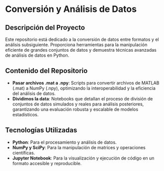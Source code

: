 # Conversión y Análisis de Datos

## Descripción del Proyecto

Este repositorio está dedicado a la conversión de datos entre formatos y el análisis subsiguiente. Proporciona herramientas para la manipulación eficiente de grandes conjuntos de datos y demuestra técnicas avanzadas de análisis de datos en Python.

## Contenido del Repositorio

- **Pasar archivos .mat a .npy**: Scripts para convertir archivos de MATLAB (.mat) a NumPy (.npy), optimizando la interoperabilidad y la eficiencia del análisis de datos.
- **Dividimos la data**: Notebooks que detallan el proceso de división de conjuntos de datos simulados y reales para análisis posteriores, garantizando una evaluación robusta y escalable de modelos estadísticos.

## Tecnologías Utilizadas

- **Python**: Para el procesamiento y análisis de datos.
- **NumPy y SciPy**: Para la manipulación de matrices y operaciones científicas.
- **Jupyter Notebook**: Para la visualización y ejecución de código en un formato accesible y reproducible.

